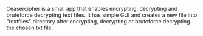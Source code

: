 Ceasercipher is a small app that enables encrypting, decrypting and
bruteforce decrypting text files. It has simple GUI and 
creates a new file into "textfiles" directory after encrypting,
decrypting or bruteforce decrypting the chosen txt file.